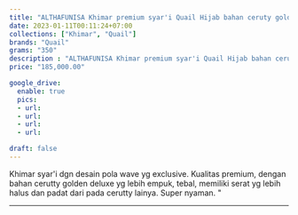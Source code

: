```yaml
---
title: "ALTHAFUNISA Khimar premium syar'i Quail Hijab bahan ceruty golden deluxe"
date: 2023-01-11T00:11:24+07:00
collections: ["Khimar", "Quail"]
brands: "Quail"
grams: "350"
description : "ALTHAFUNISA Khimar premium syar'i Quail Hijab bahan ceruty golden deluxe"
price: "185,000.00"

google_drive:
  enable: true
  pics:
  - url: 
  - url: 
  - url: 
  - url: 

draft: false
---
```


Khimar syar'i dgn desain pola wave yg exclusive. Kualitas premium, dengan bahan cerutty golden deluxe yg lebih empuk, tebal, memiliki serat yg lebih halus dan padat dari pada cerutty lainya. Super nyaman. "

----------    
 
